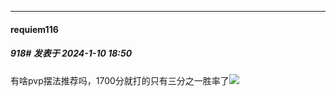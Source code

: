 
*****

####  requiem116  
##### 918#       发表于 2024-1-10 18:50

有啥pvp摆法推荐吗，1700分就打的只有三分之一胜率了<img src="https://static.saraba1st.com/image/smiley/face2017/143.png" referrerpolicy="no-referrer">

